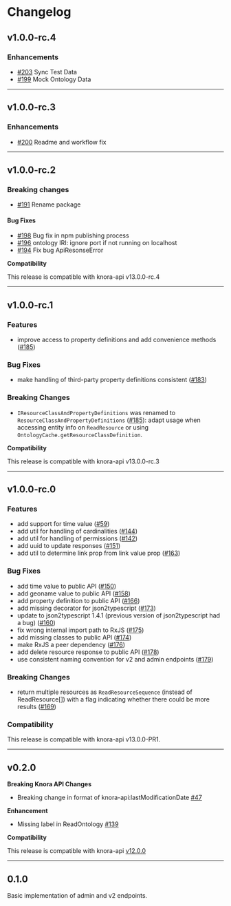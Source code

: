 # Changelog

## v1.0.0-rc.4

### Enhancements

- [#203](https://github.com/dasch-swiss/knora-api-js-lib/pull/203) Sync Test Data
- [#199](https://github.com/dasch-swiss/knora-api-js-lib/pull/199) Mock Ontology Data

---

## v1.0.0-rc.3

### Enhancements

- [#200](https://github.com/dasch-swiss/knora-api-js-lib/pull/200) Readme and workflow fix

---

## v1.0.0-rc.2

### Breaking changes

- [#191](https://github.com/dasch-swiss/knora-api-js-lib/pull/191) Rename package

#### Bug Fixes

- [#198](https://github.com/dasch-swiss/knora-api-js-lib/pull/198) Bug fix in npm publishing process
- [#196](https://github.com/dasch-swiss/knora-api-js-lib/pull/196) ontology IRI: ignore port if not running on localhost
- [#194](https://github.com/dasch-swiss/knora-api-js-lib/pull/194) Fix bug ApiResonseError

**Compatibility**

This release is compatible with knora-api v13.0.0-rc.4

---

## v1.0.0-rc.1

### Features

- improve access to property definitions and add convenience methods ([#185](https://github.com/dasch-swiss/knora-api-js-lib/pull/185))

### Bug Fixes

- make handling of third-party property definitions consistent ([#183](https://github.com/dasch-swiss/knora-api-js-lib/pull/183))

### Breaking Changes

- `IResourceClassAndPropertyDefinitions` was renamed to `ResourceClassAndPropertyDefinitions` ([#185](https://github.com/dasch-swiss/knora-api-js-lib/pull/185)):
  adapt usage when accessing entity info on `ReadResource` or using `OntologyCache.getResourceClassDefinition`.

**Compatibility**

This release is compatible with knora-api v13.0.0-rc.3

---

## v1.0.0-rc.0

### Features

- add support for time value ([#59](https://github.com/dasch-swiss/knora-api-js-lib/pull/59))
- add util for handling of cardinalities ([#144](https://github.com/dasch-swiss/knora-api-js-lib/pull/144))
- add util for handling of permissions ([#142](https://github.com/dasch-swiss/knora-api-js-lib/pull/142))
- add uuid to update responses ([#151](https://github.com/dasch-swiss/knora-api-js-lib/pull/151))
- add util to determine link prop from link value prop ([#163](https://github.com/dasch-swiss/knora-api-js-lib/pull/163))

### Bug Fixes

- add time value to public API ([#150](https://github.com/dasch-swiss/knora-api-js-lib/pull/150))
- add geoname value to public API ([#158](https://github.com/dasch-swiss/knora-api-js-lib/pull/158))
- add property definition to public API ([#166](https://github.com/dasch-swiss/knora-api-js-lib/pull/166))
- add missing decorator for json2typescript ([#173](https://github.com/dasch-swiss/knora-api-js-lib/pull/173))
- update to json2typescript 1.4.1 (previous version of json2typescript had a bug) ([#160](https://github.com/dasch-swiss/knora-api-js-lib/pull/160))
- fix wrong internal import path to RxJS ([#175](https://github.com/dasch-swiss/knora-api-js-lib/pull/175))
- add missing classes to public API ([#174](https://github.com/dasch-swiss/knora-api-js-lib/pull/174))
- make RxJS a peer dependency ([#176](https://github.com/dasch-swiss/knora-api-js-lib/pull/176))
- add delete resource response to public API ([#178](https://github.com/dasch-swiss/knora-api-js-lib/pull/178))
- use consistent naming convention for v2 and admin endpoints ([#179](https://github.com/dasch-swiss/knora-api-js-lib/pull/179))

### Breaking Changes

- return multiple resources as `ReadResourceSequence` (instead of ReadResource[]) with a flag indicating whether there could be more results ([#169](https://github.com/dasch-swiss/knora-api-js-lib/pull/169))

### Compatibility

This release is compatible with knora-api v13.0.0-PR1.

---

## v0.2.0

**Breaking Knora API Changes**

- Breaking change in format of knora-api:lastModificationDate [#47](https://github.com/dasch-swiss/knora-api-js-lib/issues/47)

**Enhancement**

- Missing label in ReadOntology [#139](https://github.com/dasch-swiss/knora-api-js-lib/issues/139)

**Compatibility**

This release is compatible with knora-api [v12.0.0](https://github.com/dasch-swiss/knora-api/releases/tag/v12.0.0)

---

## 0.1.0
Basic implementation of admin and v2 endpoints.
